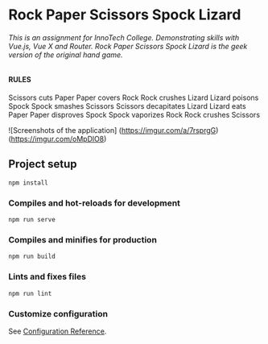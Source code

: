 # Rock Paper Scissors Spock Lizard
###### This is an assignment for InnoTech College. Demonstrating skills with Vue.js, Vue X and Router. Rock Paper Scissors Spock Lizard is the geek version of the original hand game.

#### RULES
Scissors cuts Paper
Paper covers Rock
Rock crushes Lizard
Lizard poisons Spock
Spock smashes Scissors
Scissors decapitates Lizard
Lizard eats Paper
Paper disproves Spock
Spock vaporizes Rock
Rock crushes Scissors

![Screenshots of the application] (https://imgur.com/a/7rsprgG) (https://imgur.com/oMpDlO8)

## Project setup
```
npm install
```

### Compiles and hot-reloads for development
```
npm run serve
```

### Compiles and minifies for production
```
npm run build
```

### Lints and fixes files
```
npm run lint
```

### Customize configuration
See [Configuration Reference](https://cli.vuejs.org/config/).
